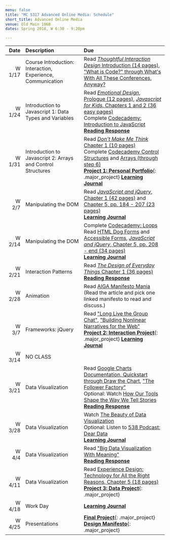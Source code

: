 ```yaml
---
menu: false
title: "MC 5317 Advanced Online Media: Schedule"
short_title: Advanced Online Media
venue: Old Main 106B
dates: Spring 2018, W 6:30 - 9:20pm

---
```


Date | Description | Due
---: | :----------- | :---
W 1/17 | Course Introduction: Interaction, Experience, Communication | Read [*Thoughtful Interaction Design* Introduction (14 pages)](/assets/readings/Thoughtful_Interaction_Design_Introduction.pdf), ["What is Code?" through What's With All These Conferences, Anyway?](https://www.bloomberg.com/graphics/2015-paul-ford-what-is-code/)
W 1/24 | Introduction to Javascript 1: Data Types and Variables | Read [*Emotional Design*, Prologue (12 pages)](/assets/readings/Emotional_Design_Prologue.pdf), [*Javascript for Kids*, Chapters 1 and 2 (36 easy pages)](/assets/readings/Javascript_for_Kids_Chp_1_2.pdf)<br /> Complete [Codecademy: Introduction to JavaScript](https://www.codecademy.com/courses/learn-javascript-introduction/lessons/introduction-to-javascript/resume?course_redirect=introduction-to-javascript) <br /> __[Reading Response](/assignments/general/reading_response.html)__
W 1/31 | Introduction to Javascript 2: Arrays and Control Structures |  Read [*Don't Make Me Think* Chapter 1 (10 pages)](/assets/readings/Dont_Make_Me_Think_Chp_1.pdf)<br /> Complete [Codecademy Control Structures](https://www.codecademy.com/courses/learn-javascript-control-flow/lessons/control-flow/exercises/control-flow-intro?action=lesson_resume&course_redirect=introduction-to-javascript) and [Arrays (through step 6)](https://www.codecademy.com/courses/learn-javascript-arrays/lessons/arrays/resume?course_redirect=introduction-to-javascript) <br />__[Project 1: Personal Portfolio](/assignments/advanced_online_media/advanced_online_media_personal_portfolio.html)__{: .major_project} __[Learning Journal](/assignments/general/learning_journal.html)__
W 2/7 | Manipulating the DOM | Read [*JavaScript and jQuery*, Chapter 1 (42 pages)](/assets/readings/Javascript_and_jQuery_Chap_1.pdf) and [Chapter 5, pp. 184 - 207 (23 pages)](/assets/readings/Javascript_and_jQuery_Chap_5.pdf) <br />  __[Learning Journal](/assignments/general/learning_journal.html)__
W 2/14 | Manipulating the DOM | Complete [Codecademy: Loops](https://www.codecademy.com/courses/learn-javascript-loops/lessons/loops/exercises/loops?action=lesson_resume&course_redirect=introduction-to-javascript)<br /> Read [HTML Dog Forms](http://htmldog.com/guides/html/beginner/forms/) and [Accessible Forms](http://htmldog.com/guides/html/advanced/forms/), [*JavaScript and jQuery*, Chapter 5, pp. 208 - end (34 pages)](/assets/readings/Javascript_and_jQuery_Chap_5.pdf) <br /> __[Learning Journal](/assignments/general/learning_journal.html)__
W 2/21 | Interaction Patterns | Read [*The Design of Everyday Things* Chapter 1 (36 pages)](/assets/readings/Design_of_Everyday_Things_Chap_1.pdf) <br /> __[Reading Response](/assignments/general/reading_response.html)__
W 2/28 | Animation | Read [AIGA Manifesto Mania](https://www.aiga.org/manifesto-mania) (Read the article and pick one linked manifesto to read and discuss.)
W 3/7 | Frameworks: jQuery | Read ["Long Live the Group Chat"](https://theoutline.com/post/2315/long-live-the-group-chat), ["Building Nonlinear Narratives for the Web"](https://alistapart.com/article/building-nonlinear-narratives-for-the-web) <br /> __[Project 2: Interaction Project](/assignments/advanced_online_media/advanced_online_media_interaction_project.html)__{: .major_project} __[Learning Journal](/assignments/general/learning_journal.html)__
W 3/14 | NO CLASS |
W 3/21 | Data Visualization | Read [Google Charts Documentation, Quickstart through Draw the Chart](https://developers.google.com/chart/interactive/docs/), ["The Follower Factory"](https://www.nytimes.com/interactive/2018/01/27/technology/social-media-bots.html?hp&action=click&pgtype=Homepage&clickSource=story-heading&module=photo-spot-region&region=top-news&WT.nav=top-news) <br /> Optional: Watch [How Our Tools Shape the Way We Tell Stories](https://www.youtube.com/watch?v=GiV7TnOMVWg) __[Reading Response](/assignments/general/reading_response.html)__
W 3/28 | Data Visualization | Watch [The Beauty of Data Visualization](https://www.youtube.com/watch?v=5Zg-C8AAIGg) <br /> Optional: Listen to [538 Podcast: Dear Data](http://fivethirtyeight.com/features/dear-data-and-fivethirtyeight-want-you-to-visualize-your-podcast-habits/) <br /> __[Learning Journal](/assignments/general/learning_journal.html)__
W 4/4 | Data Visualization | Read ["Big Data Visualization With Meaning"](https://alistapart.com/article/big-data-visualization-with-meaning) <br /> __[Reading Response](/assignments/general/reading_response.html)__
W 4/11 | Data Visualization | Read [Experience Design: Technology for All the Right Reasons, Chapter 5 (18 pages)](/assets/readings/Experience_Design_Technology_For_All_The_Right_Reasons_Chp_5.pdf)<br /> __[Project 3: Data Project](/assignments/advanced_online_media/advanced_online_media_data_project.html)__{: .major_project}
W 4/18 | Work Day |  __[Learning Journal](/assignments/general/learning_journal.html)__
W 4/25 | Presentations | __[Final Project](/assignments/advanced_online_media/advanced_online_media_final_project.html)__{: .major_project} __[Design Manifesto](/assignments/advanced_online_media/advanced_online_media_design_manifesto.html)__{: .major_project}
